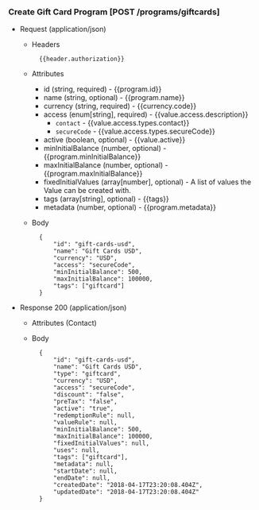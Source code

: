 ### Create Gift Card Program [POST /programs/giftcards]

+ Request (application/json)
    + Headers
    
            {{header.authorization}}
        
    + Attributes
        + id (string, required) - {{program.id}}
        + name (string, optional) - {{program.name}}
        + currency (string, required) - {{currency.code}}
        + access (enum[string], required) - {{value.access.description}}
            + `contact` - {{value.access.types.contact}}
            + `secureCode` - {{value.access.types.secureCode}}
        + active (boolean, optional) - {{value.active}}
        + minInitialBalance (number, optional) - {{program.minInitialBalance}}
        + maxInitialBalance (number, optional) - {{program.maxInitialBalance}}
        + fixedInitialValues (array[number], optional) - A list of values the Value can be created with.
        + tags (array[string], optional) - {{tags}}
        + metadata (number, optional) - {{program.metadata}}

    + Body

            {
                "id": "gift-cards-usd",
                "name": "Gift Cards USD",
                "currency": "USD",
                "access": "secureCode",
                "minInitialBalance": 500,
                "maxInitialBalance": 100000,
                "tags": ["giftcard"]
            }
    
+ Response 200 (application/json)
    + Attributes (Contact)

    + Body
            
            {
                "id": "gift-cards-usd",
                "name": "Gift Cards USD",
                "type": "giftcard",
                "currency": "USD",
                "access": "secureCode",
                "discount": "false",
                "preTax": "false",
                "active": "true",
                "redemptionRule": null,
                "valueRule": null,
                "minInitialBalance": 500,
                "maxInitialBalance": 100000,
                "fixedInitialValues": null,
                "uses": null,
                "tags": ["giftcard"],
                "metadata": null,
                "startDate": null,
                "endDate": null,
                "createdDate": "2018-04-17T23:20:08.404Z",
                "updatedDate": "2018-04-17T23:20:08.404Z"
            }
